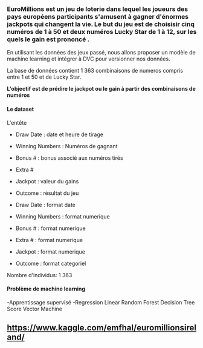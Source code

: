 ### EuroMillions est un jeu de loterie dans lequel les joueurs des pays européens participants s'amusent à gagner d'énormes jackpots qui changent la vie. Le but du jeu est de choisisir cinq numéros de 1 à 50 et deux numéros Lucky Star de 1 à 12, sur les quels le gain est prononcé .

En utilisant les données des jeux passé, nous allons proposer un modèle de machine learning et intégrer à DVC pour versionner nos données.

La base de données contient 1 363 combinaisons de numeros compris entre 1 et 50 et de Lucky Star. 

**L'objectif est de prédire le jackpot ou le gain à partir des combinaisons de numéros**

#### Le dataset

L'entête 

 - Draw Date : date et heure de tirage
 - Winning Numbers : Numéros de gagnant
 - Bonus # : bonus associé aux numéros tirés
 - Extra # 
 - Jackpot : valeur du gains
 - Outcome : résultat du jeu

 - Draw Date : format date
 - Winning Numbers : format numerique
 - Bonus # : format numerique
 - Extra # : format numerique
 - Jackpot : format numerique
 - Outcome : format categoriel

Nombre d'individus: 1 363

#### Problème de machine learning

-Apprentissage supervisé
    -Regression 
        Linear
        Random Forest
        Decision Tree
        Score Vector Machine 


## https://www.kaggle.com/emfhal/euromillionsireland/